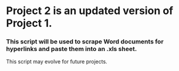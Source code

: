 # Project 2 is an updated version of Project 1.

### This script will be used to scrape Word documents for hyperlinks and paste them into an .xls sheet.

This script may evolve for future projects.